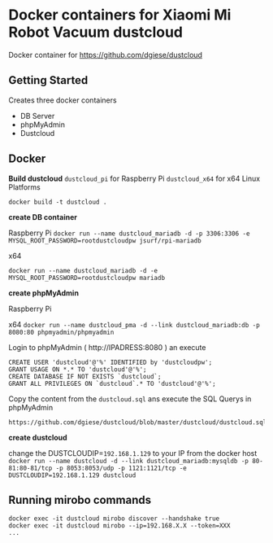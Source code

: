 
# Docker containers for Xiaomi Mi Robot Vacuum dustcloud

Docker container for https://github.com/dgiese/dustcloud

## Getting Started
Creates three docker containers
- DB Server
- phpMyAdmin
- Dustcloud


## Docker

**Build dustcloud**
```dustcloud_pi``` for Raspberry Pi
```dustcloud_x64``` for x64 Linux Platforms 

```
docker build -t dustcloud .
```

**create DB container**

Raspberry Pi
```docker run --name dustcloud_mariadb -d -p 3306:3306 -e MYSQL_ROOT_PASSWORD=rootdustcloudpw jsurf/rpi-mariadb```

x64 

```docker run --name dustcloud_mariadb -d -e MYSQL_ROOT_PASSWORD=rootdustcloudpw mariadb```

**create phpMyAdmin**

Raspberry Pi
```  ```

x64 
```docker run --name dustcloud_pma -d --link dustcloud_mariadb:db -p 8080:80 phpmyadmin/phpmyadmin```

Login to phpMyAdmin ( http://IPADRESS:8080 ) an execute
```
CREATE USER 'dustcloud'@'%' IDENTIFIED by 'dustcloudpw';
GRANT USAGE ON *.* TO 'dustcloud'@'%';
CREATE DATABASE IF NOT EXISTS `dustcloud`;
GRANT ALL PRIVILEGES ON `dustcloud`.* TO 'dustcloud'@'%';
```

Copy the content from the ```dustcloud.sql``` ans execute the SQL Querys in phpMyAdmin
```
https://github.com/dgiese/dustcloud/blob/master/dustcloud/dustcloud.sql
```

**create dustcloud**

change the DUSTCLOUDIP=`192.168.1.129` to your IP from the docker host 
```docker run --name dustcloud -d --link dustcloud_mariadb:mysqldb -p 80-81:80-81/tcp -p 8053:8053/udp -p 1121:1121/tcp -e DUSTCLOUDIP=192.168.1.129 dustcloud```

 
 
## Running mirobo commands
```
docker exec -it dustcloud mirobo discover --handshake true
docker exec -it dustcloud mirobo --ip=192.168.X.X --token=XXX
...
```
